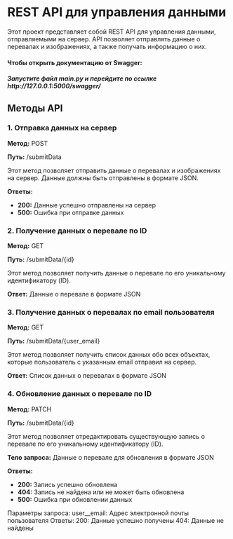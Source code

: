  <h1>REST API для управления данными</h1>
    <p>Этот проект представляет собой REST API для управления данными, отправляемыми на сервер. API позволяет отправлять данные о перевалах и изображениях, а также получать информацию о них.</p>

  <h4>Чтобы открыть документацию от Swagger:</h4> 
  <h5>Запустите файл main.py и перейдите по ссылке http://127.0.0.1:5000/swagger/</h5>

   <h2>Методы API</h2>

  <h3>1. Отправка данных на сервер</h3>
  <p><strong>Метод:</strong> POST</p>
  <p><strong>Путь:</strong> /submitData</p>
  <p>Этот метод позволяет отправить данные о перевалах и изображениях на сервер. Данные должны быть отправлены в формате JSON.</p>


  <p><strong>Ответы:</strong></p>
    <ul>
        <li><strong>200:</strong> Данные успешно отправлены на сервер</li>
        <li><strong>500:</strong> Ошибка при отправке данных</li>
    </ul>
  <h3>2. Получение данных о перевале по ID</h3>
<p><strong>Метод:</strong> GET</p>
<p><strong>Путь:</strong> /submitData/{id}</p>
<p>Этот метод позволяет получить данные о перевале по его уникальному идентификатору (ID).</p>
<p><strong>Ответ:</strong> Данные о перевале в формате JSON</p>

<h3>3. Получение данных о перевалах по email пользователя</h3>
<p><strong>Метод:</strong> GET</p>
<p><strong>Путь:</strong> /submitData/{user_email}</p>
<p>Этот метод позволяет получить список данных обо всех объектах, которые пользователь с указанным email отправил на сервер.</p>
<p><strong>Ответ:</strong> Список данных о перевалах в формате JSON</p>

<h3>4. Обновление данных о перевале по ID</h3>
<p><strong>Метод:</strong> PATCH</p>
<p><strong>Путь:</strong> /submitData/{id}</p>
<p>Этот метод позволяет отредактировать существующую запись о перевале по его уникальному идентификатору (ID).</p>
<p><strong>Тело запроса:</strong> Данные о перевале для обновления в формате JSON</p>
<p><strong>Ответы:</strong></p>
<ul>
    <li><strong>200:</strong> Запись успешно обновлена</li>
    <li><strong>404:</strong> Запись не найдена или не может быть обновлена</li>
    <li><strong>500:</strong> Ошибка при обновлении данных</li>
</ul>

Параметры запроса:
user__email: Адрес электронной почты пользователя
Ответы:
200: Данные успешно получены
404: Данные не найдены

